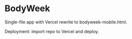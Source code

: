 # BodyWeek

Single-file app with Vercel rewrite to bodyweek-mobile.html.

Deployment: import repo to Vercel and deploy.
